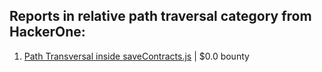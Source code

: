 ## Reports in relative path traversal category from HackerOne:
1. [Path Transversal inside saveContracts.js](https://hackerone.com/reports/1196917) | $0.0 bounty